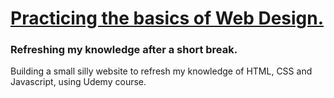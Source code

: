 <h1><ins>Practicing the basics of Web Design.</ins></h1>
<h3>Refreshing my knowledge after a short break.</h3>

<p> Building a small silly website to refresh my knowledge of HTML, CSS and Javascript, using Udemy course. </p>
